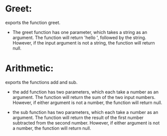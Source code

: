 # Greet:

exports the function greet.

* The greet function has one parameter, which takes a string as an argument. The function will return 'hello ', followed by the string. However, if the input argument is not a string, the function will return null.

# Arithmetic:

exports the functions add and sub.

* the add function has two parameters, which each take a number as an argument. The function will return the sum of the two input numbers. However, if either argument is not a number, the function will return null.

* the sub function has two parameters, which each take a number as an argument. The function will return the result of the first number subtracted from the second number. However, if either argument is not a number, the function will return null.
